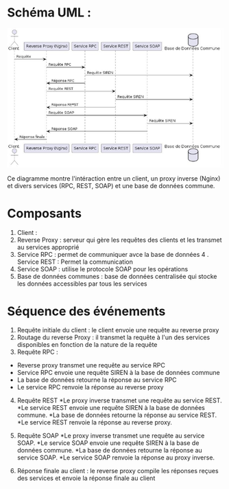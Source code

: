 
# Schéma UML : 

![Diagramme UML](img/UML.jpg)

Ce diagramme montre l'intéraction entre un client, un proxy inverse (Nginx) et divers services (RPC, REST, SOAP) et une base de données commune.

Composants 
==============
   1. Client :
   2. Reverse Proxy : serveur qui gère les requêtes des clients et les transmet au services approprié
   3. Service RPC : permet de communiquer avce la base de données
   4 . Service REST : Permet la communication
   5. Service SOAP : utilise le protocole SOAP pour les opérations
   6. Base de données communes : base de données centralisée qui stocke les données accessibles par tous les services

   Séquence des événements
   ========================
1. Requête initiale du client : le client envoie une requête au reverse proxy
2. Routage du reverse Proxy : il transmet la requête à l'un des services disponibles en fonction de la nature de la requête
3. Requête RPC :
* Reverse proxy transmet une requête au service RPC
* Service RPC envoie une requête SIREN à la base de données commune
* La base de données retourne la réponse au service RPC
* Le service RPC renvoie la réponse au reverse proxy

4. Requête REST
*Le proxy inverse transmet une requête au service REST.
*Le service REST envoie une requête SIREN à la base de données commune.
*La base de données retourne la réponse au service REST.
*Le service REST renvoie la réponse au reverse proxy.

5. Requête SOAP
*Le proxy inverse transmet une requête au service SOAP.
*Le service SOAP envoie une requête SIREN à la base de données commune.
*La base de données retourne la réponse au service SOAP.
*Le service SOAP renvoie la réponse au proxy inverse.

6. Réponse finale au client : le reverse proxy compile les réponses reçues des services et envoie la réponse finale au client 





   
        
